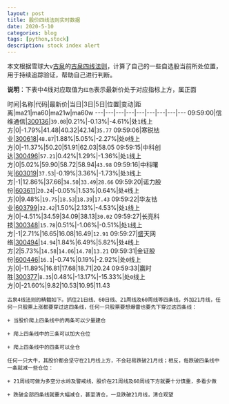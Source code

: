 ```yaml
---
layout: post
title: 股价四线法则实时数据
date: 2020-5-10
categories: blog
tags: [python,stock]
description: stock index alert
---
```



本文根据雪球大v[古泉](https://xueqiu.com/u/7148646888)的[古泉四线法则](https://xueqiu.com/7148646888/130498192)，计算了自己的一些自选股当前所处位置，用于持续追踪验证，帮助自己进行判断。

**说明**：下表中4线对应取值为`红色`表示最新价处于对应指标上方，属正面

时间|名称|代码|最新价|当日|3日|5日|位置|变动|距离|ma21|ma60|ma21w|ma60w
---|---|---|---|---|---|---|---|---
09:59:00|信维通信|[300136](https://xueqiu.com/S/SZ300136)|`39.08`|0.21%|-0.13%|-4.61%|处`1`线上方|0|-1.79%|41.48|40.32|42.14|`35.77`
09:59:06|寒锐钴业|[300618](https://xueqiu.com/S/SZ300618)|`48.87`|1.88%|5.05%|-2.27%|处`0`线上方|0|-11.37%|50.20|51.91|62.03|58.05
09:59:15|中科创达|[300496](https://xueqiu.com/S/SZ300496)|`57.21`|0.42%|1.29%|-1.36%|处`1`线上方|0|5.02%|59.90|58.72|58.94|`43.98`
09:59:16|中科曙光|[603019](https://xueqiu.com/S/SH603019)|`37.53`|-0.19%|3.36%|-1.73%|处`3`线上方|-1|12.86%|37.66|`34.50`|`33.49`|`28.66`
09:59:20|诺力股份|[603611](https://xueqiu.com/S/SH603611)|`20.24`|-0.05%|1.53%|0.64%|处`4`线上方|0|9.48%|`19.75`|`18.53`|`18.39`|`17.43`
09:59:22|华友钴业|[603799](https://xueqiu.com/S/SH603799)|`32.42`|1.50%|2.13%|-4.53%|处`1`线上方|0|-4.51%|34.59|34.09|38.13|`30.02`
09:59:27|长亮科技|[300348](https://xueqiu.com/S/SZ300348)|`15.78`|0.51%|-1.06%|-0.51%|处`1`线上方|-1|2.71%|16.65|16.08|16.49|`12.91`
09:59:27|盛天网络|[300494](https://xueqiu.com/S/SZ300494)|`14.94`|1.84%|6.49%|5.82%|处`4`线上方|2|5.73%|`14.58`|`14.06`|`14.78`|`13.21`
09:59:31|金证股份|[600446](https://xueqiu.com/S/SH600446)|`16.1`|-0.74%|0.19%|-2.92%|处`0`线上方|0|-11.89%|16.81|17.68|18.71|20.24
09:59:33|赢时胜|[300377](https://xueqiu.com/S/SZ300377)|`8.35`|0.48%|-13.17%|-15.33%|处`0`线上方|0|-21.60%|9.82|10.53|10.95|11.43

```
古泉4线法则的精髓如下。抓住21日线、60日线、21周线及60周线等四条线，外加21月线，任何一只股票上涨都要穿过这四条线，任何一只股票要想爆雷也要先下穿过这四条线：

+ 当股价爬上四条线中的两条可以少量建仓

+ 爬上四条线中的三条可以加大仓位

+ 爬上四条线中的四条可以全仓

任何一只大牛，其股价都会坚守在21月线上方，不会轻易跌破21月线；相反，每跌破四条线中一条就减一些仓位：

+ 21周线可做为多空分水岭及警戒线，股价在21周线及60周线下方就要十分慎重，多看少做

+ 跌破全部四条线就要大幅减仓，甚至清仓，一旦跌破21月线，清仓观望
```